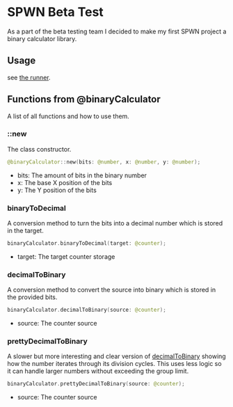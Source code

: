 # SPWN Beta Test

As a part of the beta testing team I decided to make my first SPWN project a binary calculator library.

## Usage

see [the runner](/runner.spwn).

## Functions from @binaryCalculator

A list of all functions and how to use them.

### ::new

The class constructor.

```swift
@binaryCalculator::new(bits: @number, x: @number, y: @number);
```

- bits: The amount of bits in the binary number
- x: The base X position of the bits
- y: The Y position of the bits

### binaryToDecimal

A conversion method to turn the bits into a decimal number which is stored in the target.

```swift
binaryCalculator.binaryToDecimal(target: @counter);
```

- target: The target counter storage

### decimalToBinary

A conversion method to convert the source into binary which is stored in the provided bits.

```swift
binaryCalculator.decimalToBinary(source: @counter);
```

- source: The counter source

### prettyDecimalToBinary

A slower but more interesting and clear version of [decimalToBinary](#decimalToBinary) showing how the number iterates through its division cycles. This uses less logic so it can handle larger numbers without exceeding the group limit.

```swift
binaryCalculator.prettyDecimalToBinary(source: @counter);
```

- source: The counter source
